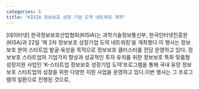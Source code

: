 ```yaml
---
categories: b
title: "KISIA 정보보호 성장 기업 도약 네트워킹 개최"
---
```

[데이터넷] 한국정보보호산업협회(KISIA)는 과학기술정보통신부, 한국인터넷진흥원(KISA)과 22일 ‘제 2차 정보보호 성장기업 도약 네트워킹’을 개최했다.이 행사는 정보보호 분야 스타트업 발굴·육성을 목적으로 정보보호 클러스터를 전담 운영하고 있다. 정보보호 스타트업의 기업가치 향상과 성공적인 투자 유치를 위한 정보보호 특화 맞춤형 성장지원 사업인 ‘K-스타트업 정보보호 성장기업 도약’프로그램을 통해 국내 유망 정보보호 스타트업의 성장을 위한 다양한 지원 사업을 운영하고 있다.이번 행사는 그 프로그램의 일환으로 진행된 것으로,